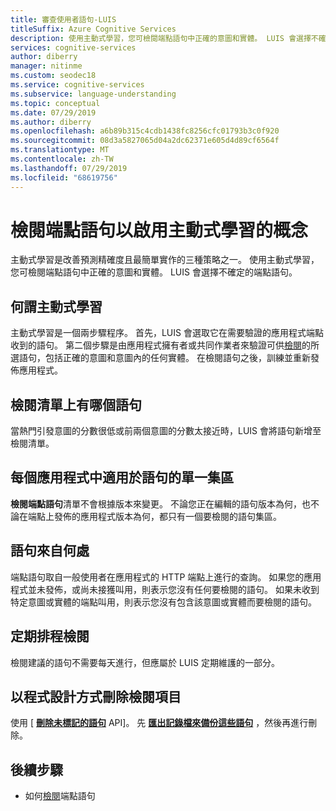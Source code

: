 ```yaml
---
title: 審查使用者語句-LUIS
titleSuffix: Azure Cognitive Services
description: 使用主動式學習，您可檢閱端點語句中正確的意圖和實體。 LUIS 會選擇不確定的端點語句。
services: cognitive-services
author: diberry
manager: nitinme
ms.custom: seodec18
ms.service: cognitive-services
ms.subservice: language-understanding
ms.topic: conceptual
ms.date: 07/29/2019
ms.author: diberry
ms.openlocfilehash: a6b89b315c4cdb1438fc8256cfc01793b3c0f920
ms.sourcegitcommit: 08d3a5827065d04a2dc62371e605d4d89cf6564f
ms.translationtype: MT
ms.contentlocale: zh-TW
ms.lasthandoff: 07/29/2019
ms.locfileid: "68619756"
---
```

# <a name="concepts-for-enabling-active-learning-by-reviewing-endpoint-utterances"></a>檢閱端點語句以啟用主動式學習的概念
主動式學習是改善預測精確度且最簡單實作的三種策略之一。 使用主動式學習，您可檢閱端點語句中正確的意圖和實體。 LUIS 會選擇不確定的端點語句。

## <a name="what-is-active-learning"></a>何謂主動式學習
主動式學習是一個兩步驟程序。 首先，LUIS 會選取它在需要驗證的應用程式端點收到的語句。 第二個步驟是由應用程式擁有者或共同作業者來驗證可供[檢閱](luis-how-to-review-endpoint-utterances.md)的所選語句，包括正確的意圖和意圖內的任何實體。 在檢閱語句之後，訓練並重新發佈應用程式。 

## <a name="which-utterances-are-on-the-review-list"></a>檢閱清單上有哪個語句
當熱門引發意圖的分數很低或前兩個意圖的分數太接近時，LUIS 會將語句新增至檢閱清單。 

## <a name="single-pool-for-utterances-per-app"></a>每個應用程式中適用於語句的單一集區
**檢閱端點語句**清單不會根據版本來變更。 不論您正在編輯的語句版本為何，也不論在端點上發佈的應用程式版本為何，都只有一個要檢閱的語句集區。 

## <a name="where-are-the-utterances-from"></a>語句來自何處
端點語句取自一般使用者在應用程式的 HTTP 端點上進行的查詢。 如果您的應用程式並未發佈，或尚未接獲叫用，則表示您沒有任何要檢閱的語句。 如果未收到特定意圖或實體的端點叫用，則表示您沒有包含該意圖或實體而要檢閱的語句。 

## <a name="schedule-review-periodically"></a>定期排程檢閱
檢閱建議的語句不需要每天進行，但應屬於 LUIS 定期維護的一部分。 

## <a name="delete-review-items-programmatically"></a>以程式設計方式刪除檢閱項目
使用 [ **[刪除未標記的語句](https://westus.dev.cognitive.microsoft.com/docs/services/5890b47c39e2bb17b84a55ff/operations/58b6f32139e2bb139ce823c9)** API]。 先 **[匯出記錄檔來備份這些語句](https://westus.dev.cognitive.microsoft.com/docs/services/5890b47c39e2bb17b84a55ff/operations/5890b47c39e2bb052c5b9c36)** ，然後再進行刪除。

## <a name="next-steps"></a>後續步驟

* 如何[檢閱](luis-how-to-review-endpoint-utterances.md)端點語句
